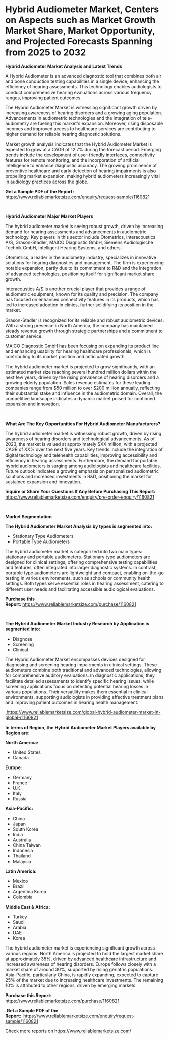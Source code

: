 <p><h1>Hybrid Audiometer Market, Centers on Aspects such as Market Growth Market Share, Market Opportunity, and Projected Forecasts Spanning from 2025 to 2032</h1></p><p><strong>Hybrid Audiometer Market Analysis and Latest Trends</strong></p>
<p><p>A Hybrid Audiometer is an advanced diagnostic tool that combines both air and bone conduction testing capabilities in a single device, enhancing the efficiency of hearing assessments. This technology enables audiologists to conduct comprehensive hearing evaluations across various frequency ranges, improving patient outcomes. </p><p>The Hybrid Audiometer Market is witnessing significant growth driven by increasing awareness of hearing disorders and a growing aging population. Advancements in audiometric technologies and the integration of tele-audiometry are fueling this market's expansion. Moreover, rising disposable incomes and improved access to healthcare services are contributing to higher demand for reliable hearing diagnostic solutions.</p><p>Market growth analysis indicates that the Hybrid Audiometer Market is expected to grow at a CAGR of 12.7% during the forecast period. Emerging trends include the development of user-friendly interfaces, connectivity features for remote monitoring, and the incorporation of artificial intelligence to enhance diagnostic accuracy. The growing prominence of preventive healthcare and early detection of hearing impairments is also propelling market expansion, making hybrid audiometers increasingly vital in audiology practices across the globe.</p></p>
<p><strong>Get a Sample PDF of the Report:&nbsp;</strong> <a href="https://www.reliablemarketsize.com/enquiry/request-sample/1160821?utm_campaign=3131&utm_medium=2&utm_source=Github&utm_content=ia&utm_term=22032025&utm_id=hybrid-audiometer">https://www.reliablemarketsize.com/enquiry/request-sample/1160821</a></p>
<p>&nbsp;</p>
<p><strong>Hybrid Audiometer Major Market Players</strong></p>
<p><p>The hybrid audiometer market is seeing robust growth, driven by increasing demand for hearing assessments and advancements in audiometric technology. Key players in this sector include Otometrics, Interacoustics A/S, Grason-Stadler, MAICO Diagnostic GmbH, Siemens Audiologische Technik GmbH, Intelligent Hearing Systems, and others.</p><p>Otometrics, a leader in the audiometry industry, specializes in innovative solutions for hearing diagnostics and management. The firm is experiencing notable expansion, partly due to its commitment to R&D and the integration of advanced technologies, positioning itself for significant market share growth.</p><p>Interacoustics A/S is another crucial player that provides a range of audiometric equipment, known for its quality and precision. The company has focused on enhanced connectivity features in its products, which has led to increased adoption in clinics, further solidifying its position in the market.</p><p>Grason-Stadler is recognized for its reliable and robust audiometric devices. With a strong presence in North America, the company has maintained steady revenue growth through strategic partnerships and a commitment to customer service.</p><p>MAICO Diagnostic GmbH has been focusing on expanding its product line and enhancing usability for hearing healthcare professionals, which is contributing to its market position and anticipated growth.</p><p>The hybrid audiometer market is projected to grow significantly, with an estimated market size reaching several hundred million dollars within the next few years, driven by the rising prevalence of hearing disorders and a growing elderly population. Sales revenue estimates for these leading companies range from $50 million to over $200 million annually, reflecting their substantial stake and influence in the audiometric domain. Overall, the competitive landscape indicates a dynamic market poised for continued expansion and innovation.</p></p>
<p>&nbsp;</p>
<p><strong>What Are The Key Opportunities For Hybrid Audiometer Manufacturers?</strong></p>
<p><p>The hybrid audiometer market is witnessing robust growth, driven by rising awareness of hearing disorders and technological advancements. As of 2023, the market is valued at approximately $XX million, with a projected CAGR of XX% over the next five years. Key trends include the integration of digital technology and telehealth capabilities, improving accessibility and efficiency in hearing assessments. Furthermore, the demand for portable hybrid audiometers is surging among audiologists and healthcare facilities. Future outlook indicates a growing emphasis on personalized audiometric solutions and increased investments in R&D, positioning the market for sustained expansion and innovation.</p></p>
<p><strong>Inquire or Share Your Questions If Any Before Purchasing This Report:</strong> <a href="https://www.reliablemarketsize.com/enquiry/pre-order-enquiry/1160821?utm_campaign=3131&utm_medium=2&utm_source=Github&utm_content=ia&utm_term=22032025&utm_id=hybrid-audiometer">https://www.reliablemarketsize.com/enquiry/pre-order-enquiry/1160821</a></p>
<p>&nbsp;</p>
<p><strong>Market Segmentation</strong></p>
<p><strong>The Hybrid Audiometer Market Analysis by types is segmented into:</strong></p>
<p><ul><li>Stationary Type Audiometers</li><li>Portable Type Audiometers</li></ul></p>
<p><p>The hybrid audiometer market is categorized into two main types: stationary and portable audiometers. Stationary type audiometers are designed for clinical settings, offering comprehensive testing capabilities and features, often integrated into larger diagnostic systems. In contrast, portable type audiometers are lightweight and compact, enabling on-the-go testing in various environments, such as schools or community health settings. Both types serve essential roles in hearing assessment, catering to different user needs and facilitating accessible audiological evaluations.</p></p>
<p><strong>Purchase this Report:&nbsp;</strong><a href="https://www.reliablemarketsize.com/purchase/1160821?utm_campaign=3131&utm_medium=2&utm_source=Github&utm_content=ia&utm_term=22032025&utm_id=hybrid-audiometer">https://www.reliablemarketsize.com/purchase/1160821</a></p>
<p>&nbsp;</p>
<p><strong>The Hybrid Audiometer Market Industry Research by Application is segmented into:</strong></p>
<p><ul><li>Diagnose</li><li>Screening</li><li>Clinical</li></ul></p>
<p><p>The Hybrid Audiometer Market encompasses devices designed for diagnosing and screening hearing impairments in clinical settings. These audiometers combine both traditional and advanced technologies, allowing for comprehensive auditory evaluations. In diagnostic applications, they facilitate detailed assessments to identify specific hearing issues, while screening applications focus on detecting potential hearing losses in various populations. Their versatility makes them essential in clinical environments, supporting audiologists in providing effective treatment plans and improving patient outcomes in hearing health management.</p></p>
<p><a href="https://www.reliablemarketsize.com/global-hybrid-audiometer-market-in-global-r1160821?utm_campaign=3131&utm_medium=2&utm_source=Github&utm_content=ia&utm_term=22032025&utm_id=hybrid-audiometer">&nbsp;https://www.reliablemarketsize.com/global-hybrid-audiometer-market-in-global-r1160821</a></p>
<p><strong>In terms of Region, the Hybrid Audiometer Market Players available by Region are:</strong></p>
<p>
    <p> <strong> North America: </strong>
        <ul>
            <li>United States</li>
            <li>Canada</li>
        </ul>
        </p> 
    <p> <strong> Europe: </strong>
        <ul>
            <li>Germany</li>
            <li>France</li>
            <li>U.K.</li>
            <li>Italy</li>
            <li>Russia</li>
        </ul>
        </p> 
    <p> <strong> Asia-Pacific: </strong>
        <ul>
            <li>China</li>
            <li>Japan</li>
            <li>South Korea</li>
            <li>India</li>
            <li>Australia</li>
            <li>China Taiwan</li>
            <li>Indonesia</li>
            <li>Thailand</li>
            <li>Malaysia</li>
        </ul>
        </p> 
    <p> <strong> Latin America: </strong>
        <ul>
            <li>Mexico</li>
            <li>Brazil</li>
            <li>Argentina Korea</li>
            <li>Colombia</li>
        </ul>
        </p> 
    <p> <strong> Middle East & Africa: </strong>
        <ul>
            <li>Turkey</li>
            <li>Saudi</li>
            <li>Arabia</li>
            <li>UAE</li>
            <li>Korea</li>
        </ul>
    </p>
    </p>
<p><p>The hybrid audiometer market is experiencing significant growth across various regions. North America is projected to hold the largest market share at approximately 35%, driven by advanced healthcare infrastructure and increased awareness of hearing disorders. Europe follows closely with a market share of around 30%, supported by rising geriatric populations. Asia-Pacific, particularly China, is rapidly expanding, expected to capture 25% of the market due to increasing healthcare investments. The remaining 10% is attributed to other regions, driven by emerging markets.</p></p>
<p><strong>Purchase this Report: </strong><a href="https://www.reliablemarketsize.com/purchase/1160821?utm_campaign=3131&utm_medium=2&utm_source=Github&utm_content=ia&utm_term=22032025&utm_id=hybrid-audiometer">https://www.reliablemarketsize.com/purchase/1160821</a></p>
<p>&nbsp;<strong>Get a Sample PDF of the Report:&nbsp;&nbsp;</strong><a href="https://www.reliablemarketsize.com/enquiry/request-sample/1160821?utm_campaign=3131&utm_medium=2&utm_source=Github&utm_content=ia&utm_term=22032025&utm_id=hybrid-audiometer">https://www.reliablemarketsize.com/enquiry/request-sample/1160821</a></p>
<p><strong></strong></p>
<p>Check more reports on <a href="https://www.reliablemarketsize.com/?utm_campaign=3131&utm_medium=2&utm_source=Github&utm_content=ia&utm_term=22032025&utm_id=hybrid-audiometer">https://www.reliablemarketsize.com/</a></p>